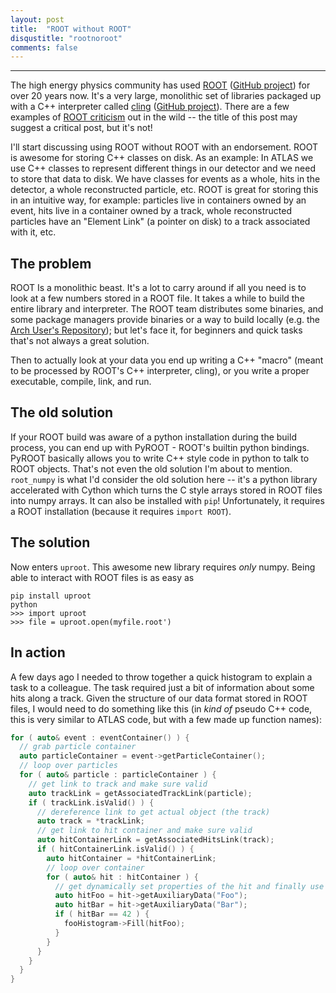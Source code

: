 ```yaml
---
layout: post
title:  "ROOT without ROOT"
disqustitle: "rootnoroot"
comments: false
---
```


------

The high energy physics community has used [ROOT](https://root.cern/)
([GitHub project](https://github.com/root-project/root)) for over 20
years now. It's a very large, monolithic set of libraries packaged up
with a C++ interpreter called [cling](https://root.cern.ch/cling)
([GitHub project](https://github.com/root-project/cling)). There are a
few examples of [ROOT
criticism](http://insectnation.org/articles/problems-with-root.html)
out in the wild -- the title of this post may suggest a critical post,
but it's not!

I'll start discussing using ROOT without ROOT with an
endorsement. ROOT is awesome for storing C++ classes on disk. As an
example: In ATLAS we use C++ classes to represent different things in
our detector and we need to store that data to disk. We have classes
for events as a whole, hits in the detector, a whole reconstructed
particle, etc. ROOT is great for storing this in an intuitive way, for
example: particles live in containers owned by an event, hits live in
a container owned by a track, whole reconstructed particles have an
"Element Link" (a pointer on disk) to a track associated with it, etc.

## The problem

ROOT Is a monolithic beast. It's a lot to carry around if all you need
is to look at a few numbers stored in a ROOT file. It takes a while to
build the entire library and interpreter. The ROOT team distributes
some binaries, and some package managers provide binaries or a way to
build locally (e.g. the [Arch User's
Repository](https://aur.archlinux.org/)); but let's face it, for
beginners and quick tasks that's not always a great solution.

Then to actually look at your data you end up writing a C++ "macro"
(meant to be processed by ROOT's C++ interpreter, cling), or you write
a proper executable, compile, link, and run.

## The old solution

If your ROOT build was aware of a python installation during the build
process, you can end up with PyROOT - ROOT's builtin python
bindings. PyROOT basically allows you to write C++ style code in
python to talk to ROOT objects. That's not even the old solution I'm
about to mention. `root_numpy` is what I'd consider the old solution
here -- it's a python library accelerated with Cython which turns the
C style arrays stored in ROOT files into numpy arrays. It can also be
installed with `pip`! Unfortunately, it requires a ROOT installation
(because it requires `import ROOT`).

## The solution

Now enters `uproot`. This awesome new library requires _only_
numpy. Being able to interact with ROOT files is as easy as

```
pip install uproot
python
>>> import uproot
>>> file = uproot.open(myfile.root')
```

## In action

A few days ago I needed to throw together a quick histogram to explain
a task to a colleague. The task required just a bit of information
about some hits along a track. Given the structure of our data format
stored in ROOT files, I would need to do something like this (in _kind
of_ pseudo C++ code, this is very similar to ATLAS code, but with a
few made up function names):

```cpp
for ( auto& event : eventContainer() ) {
  // grab particle container
  auto particleContainer = event->getParticleContainer();
  // loop over particles
  for ( auto& particle : particleContainer ) {
    // get link to track and make sure valid
    auto trackLink = getAssociatedTrackLink(particle);
    if ( trackLink.isValid() ) {
      // dereference link to get actual object (the track)
      auto track = *trackLink;
      // get link to hit container and make sure valid
      auto hitContainerLink = getAssociatedHitsLink(track);
      if ( hitContainerLink.isValid() ) {
        auto hitContainer = *hitContainerLink;
        // loop over container
        for ( auto& hit : hitContainer ) {
          // get dynamically set properties of the hit and finally use them
          auto hitFoo = hit->getAuxiliaryData("Foo");
          auto hitBar = hit->getAuxiliaryData("Bar");
          if ( hitBar == 42 ) {
            fooHistogram->Fill(hitFoo);
          }
        }
      }
    }
  }
}
```
